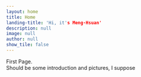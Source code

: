 ```yaml
---
layout: home
title: Home
landing-title: 'Hi, it's Meng-Hsuan'
description: null
image: null
author: null
show_tile: false
---
```


First Page. <br>
Should be some introduction and pictures, I suppose
